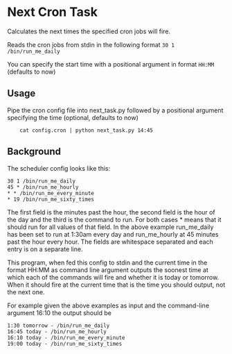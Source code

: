Next Cron Task 
===
Calculates the next times the specified cron jobs will fire.

Reads the cron jobs from stdin in the following format 
    `30 1 /bin/run_me_daily`

You can specify the start time with a positional argument in format `HH:MM` (defaults to now)

Usage
---

Pipe the cron config file into next_task.py followed by a positional argument specifying the time (optional, defaults to now)

        cat config.cron | python next_task.py 14:45


Background
---

The scheduler config looks like this:

    30 1 /bin/run_me_daily
    45 * /bin/run_me_hourly
    * * /bin/run_me_every_minute
    * 19 /bin/run_me_sixty_times

The first field is the minutes past the hour, the second field is the hour of the day and the third is the command to run. For both cases * means that it should run for all values of that field. In the above example run_me_daily has been set to run at 1:30am every day and run_me_hourly at 45 minutes past the hour every hour. The fields are whitespace separated and each entry is on a separate line.

This program, when fed this config to stdin and the current time in the format HH:MM as command line argument outputs the soonest time at which each of the commands will fire and whether it is today or tomorrow. When it should fire at the current time that is the time you should output, not the next one.

For example given the above examples as input and the command-line argument 16:10 the output should be

    1:30 tomorrow - /bin/run_me_daily
    16:45 today - /bin/run_me_hourly
    16:10 today - /bin/run_me_every_minute
    19:00 today - /bin/run_me_sixty_times
